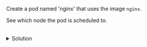 Create a pod named 'nginx' that uses the image `nginx`.

See which node the pod is scheduled to.

<br>
<details><summary>Solution</summary>
<br>

```bash
# create a pod named 'nginx' that uses the image 'nginx'
kubectl run nginx --image nginx

# see which node the pod was scheduled to
kubectl get po -o wide


```{{exec}}


</details>